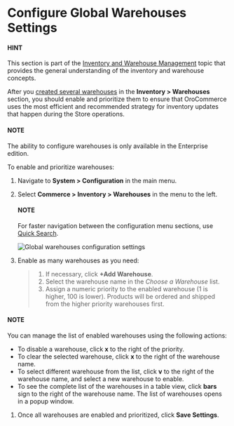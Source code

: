 <a id="configuration-guide-commerce-configuration-inventory-warehouses"></a>

# Configure Global Warehouses Settings

#### HINT
This section is part of the [Inventory and Warehouse Management](../../../../../concept-guides/inventory/index.md#concept-guide-inventory) topic that provides the general understanding of the inventory and warehouse concepts.

After you [created several warehouses](../../../../inventory/create.md#user-guide-inventory-warehouse-create) in the **Inventory > Warehouses** section, you should enable and prioritize them to ensure that OroCommerce uses the most efficient and recommended strategy for inventory updates that happen during the Store operations.

#### NOTE
The ability to configure warehouses is only available in the Enterprise edition.

To enable and prioritize warehouses:

1. Navigate to **System > Configuration** in the main menu.
2. Select **Commerce > Inventory > Warehouses** in the menu to the left.

   #### NOTE
   For faster navigation between the configuration menu sections, use [Quick Search](../../quick-search.md#user-guide-system-configuration-quick-search).

   ![Global warehouses configuration settings](user/img/system/config_commerce/inventory/Warehouses.png)
3. Enable as many warehouses as you need:
   > 1. If necessary, click **+Add Warehouse**.
   > 2. Select the warehouse name in the *Choose a Warehouse* list.
   > 3. Assign a numeric priority to the enabled warehouse (1 is higher, 100 is lower).
   >    Products will be ordered and shipped from the higher priority warehouses first.

#### NOTE
You can manage the list of enabled warehouses using the following actions:

* To disable a warehouse, click **x** to the right of the priority.
* To clear the selected warehouse, click **x** to the right of the warehouse name.
* To select different warehouse from the list, click **v** to the right of the warehouse name, and select a new warehouse to enable.
* To see the complete list of the warehouses in a table view, click **bars** sign to the right of the warehouse name. The list of warehouses opens in a popup window.

1. Once all warehouses are enabled and prioritized, click **Save Settings**.
